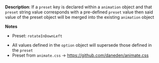 __Description__: If a `preset` key is declared within a `animation` object and that `preset` string value corresponds with a pre-defined `preset` value then said value of the preset object will be merged into the existing `animation` object

__Notes__

+ Preset: `rotateInDownLeft`
- All values defined in the `option` object will supersede those defined in the `preset`
- Preset from `animate.css` -> https://github.com/daneden/animate.css